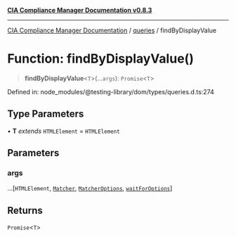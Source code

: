 [**CIA Compliance Manager Documentation v0.8.3**](../../../README.md)

***

[CIA Compliance Manager Documentation](../../../globals.md) / [queries](../README.md) / findByDisplayValue

# Function: findByDisplayValue()

> **findByDisplayValue**\<`T`\>(...`args`): `Promise`\<`T`\>

Defined in: node\_modules/@testing-library/dom/types/queries.d.ts:274

## Type Parameters

• **T** *extends* `HTMLElement` = `HTMLElement`

## Parameters

### args

...\[`HTMLElement`, [`Matcher`](../../../type-aliases/Matcher.md), [`MatcherOptions`](../../../interfaces/MatcherOptions.md), [`waitForOptions`](../../../interfaces/waitForOptions.md)\]

## Returns

`Promise`\<`T`\>
